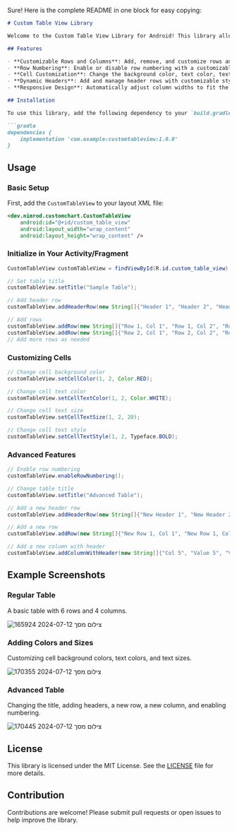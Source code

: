 Sure! Here is the complete README in one block for easy copying:

```markdown
# Custom Table View Library

Welcome to the Custom Table View Library for Android! This library allows you to create and manage customizable tables in your Android applications with ease. Below, you'll find detailed information on how to use this library, along with examples and images to showcase its features.

## Features

- **Customizable Rows and Columns**: Add, remove, and customize rows and columns easily.
- **Row Numbering**: Enable or disable row numbering with a customizable header text.
- **Cell Customization**: Change the background color, text color, text size, and text style of individual cells.
- **Dynamic Headers**: Add and manage header rows with customizable styles.
- **Responsive Design**: Automatically adjust column widths to fit the content.

## Installation

To use this library, add the following dependency to your `build.gradle` file:

```gradle
dependencies {
    implementation 'com.example:customtableview:1.0.0'
}
```

## Usage

### Basic Setup

First, add the `CustomTableView` to your layout XML file:

```xml
<dev.nimrod.customchart.CustomTableView
    android:id="@+id/custom_table_view"
    android:layout_width="wrap_content"
    android:layout_height="wrap_content" />
```

### Initialize in Your Activity/Fragment

```java
CustomTableView customTableView = findViewById(R.id.custom_table_view);

// Set table title
customTableView.setTitle("Sample Table");

// Add header row
customTableView.addHeaderRow(new String[]{"Header 1", "Header 2", "Header 3", "Header 4"});

// Add rows
customTableView.addRow(new String[]{"Row 1, Col 1", "Row 1, Col 2", "Row 1, Col 3", "Row 1, Col 4"});
customTableView.addRow(new String[]{"Row 2, Col 1", "Row 2, Col 2", "Row 2, Col 3", "Row 2, Col 4"});
// Add more rows as needed
```

### Customizing Cells

```java
// Change cell background color
customTableView.setCellColor(1, 2, Color.RED);

// Change cell text color
customTableView.setCellTextColor(1, 2, Color.WHITE);

// Change cell text size
customTableView.setCellTextSize(1, 2, 20);

// Change cell text style
customTableView.setCellTextStyle(1, 2, Typeface.BOLD);
```


### Advanced Features

```java
// Enable row numbering
customTableView.enableRowNumbering();

// Change table title
customTableView.setTitle("Advanced Table");

// Add a new header row
customTableView.addHeaderRow(new String[]{"New Header 1", "New Header 2", "New Header 3", "New Header 4"});

// Add a new row
customTableView.addRow(new String[]{"New Row 1, Col 1", "New Row 1, Col 2", "New Row 1, Col 3", "New Row 1, Col 4"});

// Add a new column with header
customTableView.addColumnWithHeader(new String[]{"Col 5", "Value 5", "Value 5", "Value 5", "Value 5", "Value 5", "Value 5"}, "Header 5");
```

## Example Screenshots

### Regular Table
A basic table with 6 rows and 4 columns.


![צילום מסך 2024-07-12 165924](https://github.com/user-attachments/assets/877a5f9d-cb37-4931-9f95-cbba0f35ebbc)

### Adding Colors and Sizes
Customizing cell background colors, text colors, and text sizes.


![צילום מסך 2024-07-12 170355](https://github.com/user-attachments/assets/8bb845b5-2469-4983-9e0b-bd6dc7fb5392)

### Advanced Table
Changing the title, adding headers, a new row, a new column, and enabling numbering.


![צילום מסך 2024-07-12 170445](https://github.com/user-attachments/assets/edda2252-67df-431d-b222-7bbccc683e90)

## License

This library is licensed under the MIT License. See the [LICENSE](LICENSE) file for more details.

## Contribution

Contributions are welcome! Please submit pull requests or open issues to help improve the library.

